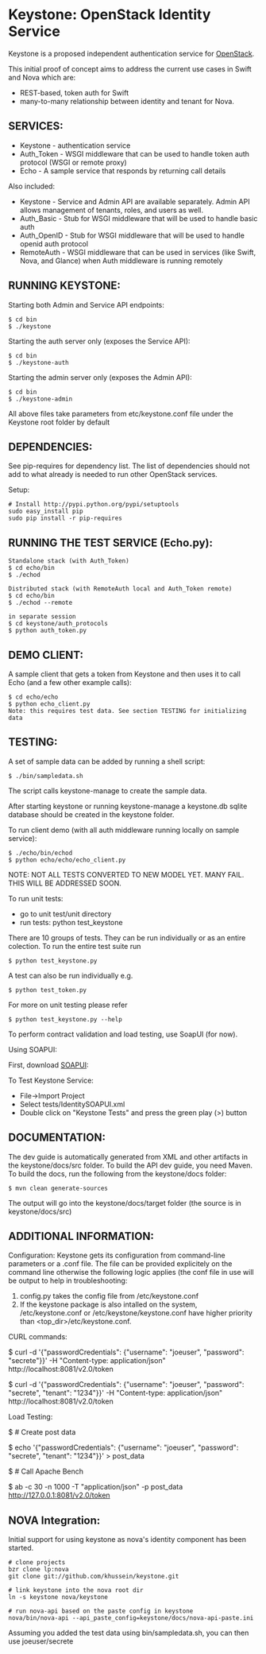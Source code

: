 Keystone: OpenStack Identity Service
====================================

Keystone is a proposed independent authentication service for [OpenStack](http://www.openstack.org).

This initial proof of concept aims to address the current use cases in Swift and Nova which are:

* REST-based, token auth for Swift
* many-to-many relationship between identity and tenant for Nova.


SERVICES:
---------

* Keystone    - authentication service
* Auth_Token  - WSGI middleware that can be used to handle token auth protocol (WSGI or remote proxy)
* Echo        - A sample service that responds by returning call details

Also included:

* Keystone    - Service and Admin API are available separately. Admin API allows management of tenants, roles, and users as well.
* Auth_Basic  - Stub for WSGI middleware that will be used to handle basic auth
* Auth_OpenID - Stub for WSGI middleware that will be used to handle openid auth protocol
* RemoteAuth  - WSGI middleware that can be used in services (like Swift, Nova, and Glance) when Auth middleware is running remotely


RUNNING KEYSTONE:
-----------------

Starting both Admin and Service API endpoints:

    $ cd bin
    $ ./keystone

Starting the auth server only (exposes the Service API):

    $ cd bin
    $ ./keystone-auth

Starting the admin server only (exposes the Admin API):

    $ cd bin
    $ ./keystone-admin

All above files take parameters from etc/keystone.conf file under the Keystone root folder by default



DEPENDENCIES:
-------------
See pip-requires for dependency list. The list of dependencies should not add to what already is needed to run other OpenStack services.

Setup:

    # Install http://pypi.python.org/pypi/setuptools
    sudo easy_install pip
    sudo pip install -r pip-requires


RUNNING THE TEST SERVICE (Echo.py):
----------------------------------

    Standalone stack (with Auth_Token)
    $ cd echo/bin
    $ ./echod

    Distributed stack (with RemoteAuth local and Auth_Token remote)
    $ cd echo/bin
    $ ./echod --remote

    in separate session
    $ cd keystone/auth_protocols
    $ python auth_token.py


DEMO CLIENT:
------------
A sample client that gets a token from Keystone and then uses it to call Echo (and a few other example calls):

    $ cd echo/echo
    $ python echo_client.py
    Note: this requires test data. See section TESTING for initializing data



TESTING:
--------
A set of sample data can be added by running a shell script:

    $ ./bin/sampledata.sh

The script calls keystone-manage to create the sample data.

After starting keystone or running keystone-manage a keystone.db sqlite database should be created in the keystone folder.


To run client demo (with all auth middleware running locally on sample service):

    $ ./echo/bin/echod
    $ python echo/echo/echo_client.py

NOTE: NOT ALL TESTS CONVERTED TO NEW MODEL YET. MANY FAIL. THIS WILL BE ADDRESSED SOON.

To run unit tests:

* go to unit test/unit directory
* run tests: python test_keystone

There are 10 groups of tests. They can be run individually or as an entire colection. To run the entire test suite run

    $ python test_keystone.py

A test can also be run individually e.g.

    $ python test_token.py

For more on unit testing please refer

    $ python test_keystone.py --help


To perform contract validation and load testing, use SoapUI (for now).


Using SOAPUI:

First, download [SOAPUI](http://sourceforge.net/projects/soapui/files/):

To Test Keystone Service:

* File->Import Project
* Select tests/IdentitySOAPUI.xml
* Double click on "Keystone Tests" and press the green play (>) button

DOCUMENTATION:
--------------

The dev guide is automatically generated from XML and other artifacts in the keystone/docs/src folder.
To build the API dev guide, you need Maven. To build the docs, run the following from the
keystone/docs folder:

    $ mvn clean generate-sources

The output will go into the keystone/docs/target folder (the source is in keystone/docs/src)


ADDITIONAL INFORMATION:
-----------------------

Configuration:
Keystone gets its configuration from command-line parameters or a .conf file. The file can be provided explicitely
on the command line otherwise the following logic applies (the conf file in use will be output to help
in troubleshooting:

1. config.py takes the config file from <topdir>/etc/keystone.conf
2. If the keystone package is also intalled on the system,
    /etc/keystone.conf or /etc/keystone/keystone.conf have higher priority than <top_dir>/etc/keystone.conf.

CURL commands:

   $ curl -d '{"passwordCredentials": {"username": "joeuser", "password": "secrete"}}' -H "Content-type: application/json" http://localhost:8081/v2.0/token

   $ curl -d '{"passwordCredentials": {"username": "joeuser", "password": "secrete", "tenant": "1234"}}' -H "Content-type: application/json" http://localhost:8081/v2.0/token

Load Testing:

   $ # Create post data

   $ echo '{"passwordCredentials": {"username": "joeuser", "password": "secrete", "tenant": "1234"}}' > post_data

   $ # Call Apache Bench

   $ ab -c 30 -n 1000 -T "application/json" -p post_data http://127.0.0.1:8081/v2.0/token


NOVA Integration:
-----------------

Initial support for using keystone as nova's identity component has been started.

    # clone projects
    bzr clone lp:nova
    git clone git://github.com/khussein/keystone.git

    # link keystone into the nova root dir
    ln -s keystone nova/keystone

    # run nova-api based on the paste config in keystone
    nova/bin/nova-api --api_paste_config=keystone/docs/nova-api-paste.ini

Assuming you added the test data using bin/sampledata.sh, you can then use joeuser/secrete
